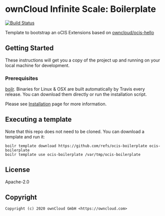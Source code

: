 # ownCloud Infinite Scale: Boilerplate

[![Build Status](https://cloud.drone.io/api/badges/owncloud/boilr-ocis-extension/status.svg)](https://cloud.drone.io/owncloud/boilr-ocis-extension)

Template to bootstrap an oCIS Extensions based on [owncloud/ocis-hello](https://github.com/owncloud/ocis-hello)

## Getting Started

These instructions will get you a copy of the project up and running on your local machine for development.

### Prerequisites

[boilr](https://github.com/tmrts/boilr). Binaries for Linux & OSX are built automatically by Travis every release.
You can download them directly or run the installation script.

Please see [Installation](https://github.com/tmrts/boilr/wiki/Installation) page for more information.

## Executing a template

Note that this repo does not need to be cloned. You can download a template and run it:

```console
boilr template download https://github.com/refs/ocis-boilerplate ocis-boilerplate
boilr template use ocis-boilerplate /var/tmp/ocis-boilerplate
```

## License

Apache-2.0

## Copyright

```console
Copyright (c) 2020 ownCloud GmbH <https://owncloud.com>
```